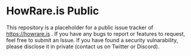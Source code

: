 # HowRare.is Public

This repository is a placeholder for a public issue tracker of https://howrare.is . If you have any bugs to report or features to request, feel free to submit an Issue. If you have found a security vulnarability, please disclose it in private (contact us on Twitter or Discord). 
